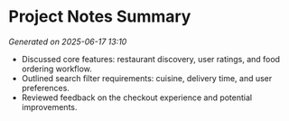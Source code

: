# Project Notes Summary

*Generated on 2025-06-17 13:10*

- Discussed core features: restaurant discovery, user ratings, and food ordering workflow.
- Outlined search filter requirements: cuisine, delivery time, and user preferences.
- Reviewed feedback on the checkout experience and potential improvements.